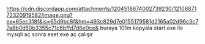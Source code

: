 https://cdn.discordapp.com/attachments/1204518674002739230/1210887172320919582/image.png?ex=65ec318f&is=65d9bc8f&hm=493c829d7e0155179581d2165a02d96c3c77a8b0d50b3355c71c6bffd7d6e0ce&
buraya 101m kopyala start.exe ile mysqli aç sonra eset.exe aç çalışır
